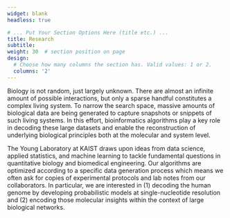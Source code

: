 ```yaml
---
widget: blank
headless: true

# ... Put Your Section Options Here (title etc.) ...
title: Research
subtitle:
weight: 30  # section position on page
design:
  # Choose how many columns the section has. Valid values: 1 or 2.
  columns: '2'
---
```


Biology is not random, just largely unknown. There are almost an infinite amount of possible interactions, but only a sparse handful constitutes a complex living system. To narrow the search space, massive amounts of biological data are being generated to capture snapshots or snippets of such living systems. In this effort, bioinformatics algorithms play a key role in decoding these large datasets and enable the reconstruction of underlying biological principles both at the molecular and system level.

The Young Laboratory at KAIST draws upon ideas from data science, applied statistics, and machine learning to tackle fundamental questions in quantitative biology and biomedical engineering. Our algorithms are optimized according to a specific data generation process which means we often ask for copies of experimental protocols and lab notes from our collaborators. In particular, we are interested in (1) decoding the human genome by developing probabilistic models at single-nucleotide resolution and (2) encoding those molecular insights within the context of large biological networks.
